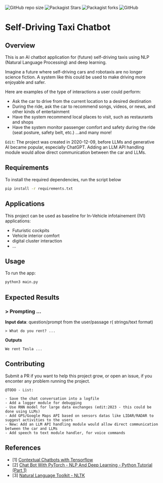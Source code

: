 ![GitHub repo size](https://img.shields.io/github/repo-size/diesimo-ai/self-driving-taxi-chatbot.svg) ![Packagist Stars](https://img.shields.io/github/stars/diesimo-ai/self-driving-taxi-chatbot.svg) ![Packagist forks](https://img.shields.io/github/forks/diesimo-ai/self-driving-taxi-chatbot.svg) ![GitHub](https://img.shields.io/github/license/diesimo-ai/self-driving-taxi-chatbot)
# Self-Driving Taxi Chatbot 

## Overview

This is an AI chatbot application for (future) self-driving taxis using NLP (Natural Language Processing) and deep learning.

Imagine a future where self-driving cars and robotaxis are no longer science fiction. A system like this could be used to make driving more enjoyable and safer.

Here are examples of the type of interactions a user could perform:

- Ask the car to drive from the current location to a desired destination
- During the ride, ask the car to recommend songs, videos, or news, and other kinds of entertainment
- Have the system recommend local places to visit, such as restaurants and shops
- Have the system monitor passenger comfort and safety during the ride (seat posture, safety belt, etc.)
...and many more!

`Edit`: The project was created in 2020-12-09, before LLMs and generative AI became popular, especially ChatGPT. Adding an LLM API handling module would allow direct communication between the car and LLMs. 


## Requirements

To install the required dependencies, run the script below

```sh
pip install -r requirements.txt
```

## Applications

This project can be used as baseline for In-Vehicle infotainement (IVI)  applications: 

- Futuristic cockpits
- Vehicle interior comfort
- digital cluster interaction 
- ...
## Usage 

To run the app:

```python
python3 main.py
```

## Expected Results

### > Prompting ... 

**Input data**: question/prompt from the user/passage r( strings/text format)

```
> What do you rent? ...
```

**Outputs**

```
We rent Tesla ...
```

## Contributing

Submit a PR if you want to help this project grow, or 
open an issue, if you enconter any problem running the project.

`@TODO - List:`

```
- Save the chat conversation into a logfile
- Add a logger module for debugging
- Use RNN model for large data exchanges (edit:2023 - this could be done using LLMs)
- Add GPS/Google Maps API based on sensors datas like LIDAR/RADAR to suggest activities to the users 
- New: Add an LLM API handling module would allow direct communication between the car and LLMs
- Add speech to text module handler, for voice commands
```


## References

- [1] [Contextual Chatbots with Tensorflow](https://chatbotsmagazine.com/contextual-chat-bots-with-tensorflow-4391749d0077?gi=68480999d4c7) 
- [2] [Chat Bot With PyTorch - NLP And Deep Learning - Python Tutorial (Part 1)](https://www.youtube.com/watch?v=RpWeNzfSUHw)
- [3] [Natural Language Toolkit - NLTK](https://www.nltk.org)


